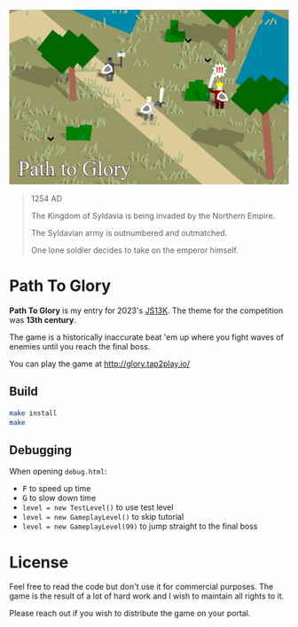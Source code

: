 <p align="center">
<img src="/assets/gameplay-screenshot.png">
</p>

> 1254 AD
>
> The Kingdom of Syldavia is being invaded by the Northern Empire.
>
> The Syldavian army is outnumbered and outmatched.
>
> One lone soldier decides to take on the emperor himself.

# Path To Glory

**Path To Glory** is my entry for 2023's [JS13K](https://js13kgames.com/).
The theme for the competition was **13th century**.

The game is a historically inaccurate beat 'em up where you fight waves of enemies until you reach the final boss.

You can play the game at http://glory.tap2play.io/

## Build

```sh
make install
make
```

## Debugging

When opening `debug.html`:
- <kbd>F</kbd> to speed up time
- <kbd>G</kbd> to slow down time
- `level = new TestLevel()` to use test level
- `level = new GameplayLevel()` to skip tutorial
- `level = new GameplayLevel(99)` to jump straight to the final boss

# License

Feel free to read the code but don't use it for commercial purposes. The game is the result of a lot of hard work and I wish to maintain all rights to it.

Please reach out if you wish to distribute the game on your portal.
